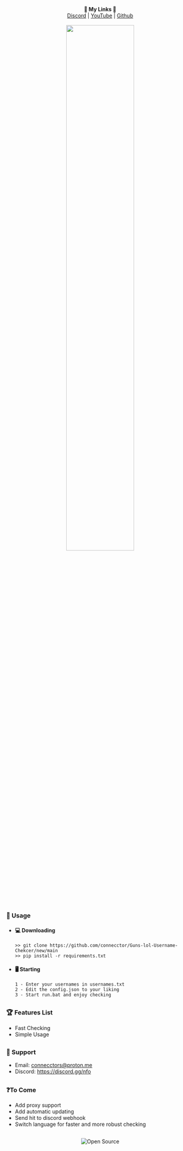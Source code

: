 <p align='center'>
  <b>🔗 My Links 🔗</b><br>  
  <a href="https://discord.gg/nfo">Discord</a> |
  <a href="https://www.youtube.com/@dottiidev">YouTube</a> |
  <a href="https://github.com/connecctor">Github</a><br><br>
  <img src="https://cdn.nfo.lol/ConnectorPFP.jpg" style="width: 60%">
</p>

##  


### 🔨 Usage  
- #### 💻 Downloading
     ```
    >> git clone https://github.com/connecctor/Guns-lol-Username-Chekcer/new/main
    >> pip install -r requirements.txt
    ```
- #### 🖥️ Starting
      1 - Enter your usernames in usernames.txt
      2 - Edit the config.json to your liking
      3 - Start run.bat and enjoy checking

##  

### 🏆 Features List
- Fast Checking
- Simple Usage

##   

### 🧰 Support
- Email: <connecctors@proton.me>
- Discord: https://discord.gg/nfo

##

### ❓To Come

- Add proxy support
- Add automatic updating
- Send hit to discord webhook
- Switch language for faster and more robust checking

##

<p align="center">
  <img src="https://badges.frapsoft.com/os/v3/open-source.svg?v=103" alt="Open Source">
</p>

